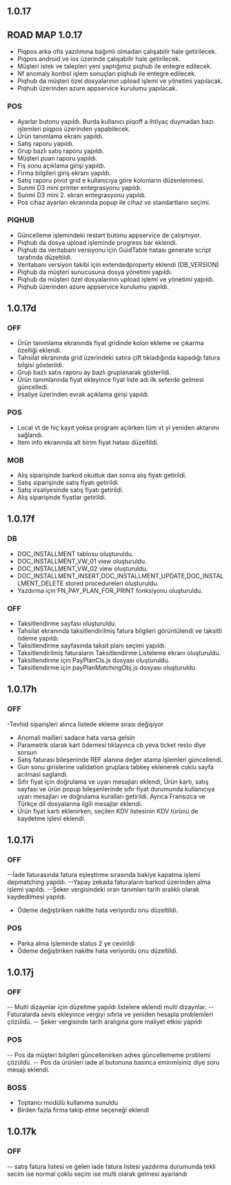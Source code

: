 ## 1.0.17
## ROAD MAP 1.0.17
- Piqpos arka ofis yazılımına bağımlı olmadan çalışabilir hale getirilecek.
- Piqpos android ve ios üzerinde çalışabilir hale getirilecek.
- Müşteri istek ve talepleri yeni yaptığımız piqhub ile entegre edilecek.
- Nf anomaly kontrol işlem sonuçları piqhub ile entegre edilecek.
- Piqhub da müşteri özel dosyalarının upload işlemi ve yönetimi yapılacak.
- Piqhub üzerinden azure appservice kurulumu yapılacak.
### POS
- Ayarlar butonu yapıldı. Burda kullanıcı piqoff a ihtiyaç duymadan bazı işlemleri piqpos üzerinden yapabilecek.
- Ürün tanımlama ekranı yapıldı.
- Satış raporu yapıldı.
- Grup bazlı satış raporu yapıldı.
- Müşteri puan raporu yapıldı.
- Fiş sonu açıklama girişi yapıldı.
- Firma bilgileri giriş ekranı yapıldı.
- Satış raporu pivot grid e kullanıcıya göre kolonların düzenlenmesi.
- Sunmi D3 mini printer entegrasyonu yapıldı.
- Sunmi D3 mini 2. ekran entegrasyonu yapıldı.
- Pos cihaz ayarları ekranında popup ile cihaz ve standartların seçimi.
### PIQHUB
- Güncelleme işlemindeki restart butonu appservice de çalışmıyor.
- Piqhub da dosya upload işleminde progress bar eklendi.
- Piqhub da veritabanı versiyonu için GuidTable hatası generate script tarafında düzeltildi.
- Veritabanı versiyon takibi için extendedproperty eklendi (DB_VERSION)
- Piqhub da müşteri sunucusuna dosya yönetimi yapıldı.
- Piqhub da müşteri özel dosyalarının upload işlemi ve yönetimi yapıldı.
- Piqhub üzerinden azure appservice kurulumu yapıldı.

## 1.0.17d
### OFF
- Ürün tanımlama ekranında fiyat gridinde kolon ekleme ve çıkarma özelliği eklendi.
- Tahsilat ekranında grid üzerindeki satıra çift tıkladığında kapadığı fatura bilgisi gösterildi.
- Grup bazlı satıs raporu ay bazlı gruplanarak gösterildi.
- Ürün tanımlarında fiyat ekleyince fiyat liste adı ilk seferde gelmesi güncelledi.
- İrsaliye üzerinden evrak açıklama girişi yapıldı.
### POS
- Local vt de hiç kayıt yoksa program açılırken tüm vt yi yeniden aktarımı sağlandı.
- Item info ekranında alt birim fiyat hatası düzeltildi.
### MOB
- Alış siparişinde barkod okuttuk dan sonra alış fiyatı getirildi.
- Satış siparişinde satış fiyatı getirildi.
- Satış irsaliyesinde satış fiyatı getirildi.
- Alış siparişinde fiyatlar getirildi.

## 1.0.17f
### DB
- DOC_INSTALLMENT tablosu oluşturuldu.
- DOC_INSTALLMENT_VW_01 view oluşturuldu.
- DOC_INSTALLMENT_VW_02 view oluşturuldu.
- DOC_INSTALLMENT_INSERT,DOC_INSTALLMENT_UPDATE,DOC_INSTALLMENT_DELETE stored procedureleri oluşturuldu.
- Yazdırma için FN_PAY_PLAN_FOR_PRINT fonksiyonu oluşturuldu.
### OFF
- Taksitlendirme sayfası oluşturuldu.
- Tahsilat ekranında taksitlendirilmiş fatura bilgileri görüntülendi ve taksitli ödeme yapıldı.
- Taksitlendirme sayfasında taksit planı seçimi yapıldı.
- Taksitlendirilmiş faturaların Taksitlendirme Listeleme ekranı oluşturuldu.
- Taksitlendirme için PayPlanCls.js dosyası oluşturuldu.
- Taksitlendirme için payPlanMatchingObj.js dosyası oluşturuldu.

## 1.0.17h
### OFF
-Tevhid siparişleri alınca listede ekleme sırası değişiyor
- Anomali mailleri sadace hata varsa gelsin
- Parametrik olarak kart ödemesi tıklayınca cb yeva ticket resto diye sorsun
- Satış faturası bileşeninde REF alanına değer atama işlemleri güncellendi.
- Gun sonu girislerine validation gruplara tabkey eklenerek coklu sayfa acilmasi saglandi.
- Sıfır fiyat için doğrulama ve uyarı mesajları eklendi, Ürün kartı, satış sayfası ve ürün popup bileşenlerinde 
  sıfır fiyat durumunda kullanıcıya uyarı mesajları ve doğrulama kuralları getirildi. Ayrıca Fransızca ve 
  Türkçe dil dosyalarına ilgili mesajlar eklendi.
- Ürün fiyat kartı eklenirken, seçilen KDV listesinin KDV türünü de kaydetme işlevi eklendi.

## 1.0.17i
### OFF
--İade faturasında fatura eşleştirme sırasında bakiye kapatma işlemi depmatching yapıldı.
--Yapay zekada faturaların barkod üzerinden alma işlemi yapıldı.
--Şeker vergisindeki oran tanımları tarih aralıklı olarak kaydedilmesi yapıldı.
- Ödeme değiştiriken nakitte hata veriyordu onu düzeltildi.

### POS
- Parka alma işleminde status 2 ye cevirildi
- Ödeme değiştiriken nakitte hata veriyordu onu düzeltildi.

## 1.0.17j
### OFF
-- Multi dizaynlar için düzeltme yapıldı listelere eklendi multi dizaynlar.
-- Faturalarda sevis ekleyince vergiyi sıfırla ve yeniden hesapla problemleri çözüldü.
-- Şeker vergisinde tarih aralıgına gore maliyet etkisi yapıldı

### POS
-- Pos da müşteri bilgileri güncellenirken adres güncellememe problemi çözüldü.
-- Pos da ürünleri iade al butonuna basınca eminmisiniz diye soru mesajı eklendi.

### BOSS
- Toptancı modülü kullanıma sunuldu 
- Birden fazla firma takip etme seçeneği eklendi


## 1.0.17k
### OFF
-- satış fatura listesi ve gelen iade fatura listesi yazdırma durumunda tekli secim ise normal çoklu seçim ise multi olarak gelmesi ayarlandı



